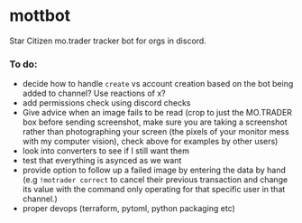 # mottbot

Star Citizen mo.trader tracker bot for orgs in discord.

### To do:

  * decide how to handle `create` vs account creation based on the bot being added to channel? Use reactions of x?
  * add permissions check using discord checks
  * Give advice when an image fails to be read (crop to just the MO.TRADER box before sending screenshot, make sure you are taking a screenshot rather than photographing your screen (the pixels of your monitor mess with my computer vision), check above for examples by other users)
  * look into converters to see if I still want them
  * test that everything is asynced as we want
  * provide option to follow up a failed image by entering the data by hand (e.g `!motrader correct` to cancel their previous transaction and change its value with the command only operating for that specific user in that channel.)
  * proper devops (terraform, pytoml, python packaging etc)

